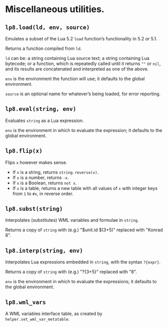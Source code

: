 
Miscellaneous utilities.
===============================================================================

`lp8.load(ld, env, source)`
-------------------------------------------------------------------------------
Emulates a subset of the Lua 5.2 `load` function’s functionality in 5.2 or 5.1.

Returns a function compiled from `ld`.

`ld` can be:
  a string containing Lua source text;
  a string containing Lua bytecode; or
  a function, which is repeatedly called until it returns `""` or `nil`, and
	its results are concatenated and interpreted as one of the above.

`env` is the environment the function will use; it defaults to the global
environment.

`source` is an optional name for whatever’s being loaded, for error reporting.


`lp8.eval(string, env)`
-------------------------------------------------------------------------------
Evaluates `string` as a Lua expression.

`env` is the environment in which to evaluate the expression; it defaults to
the global environment.


`lp8.flip(x)`
-------------------------------------------------------------------------------
Flips `x` however makes sense.

* If `x` is a string, returns `string.reverse(x)`.
* If `x` is a number, returns `-x`.
* If `x` is a Boolean, returns `not x`.
* If `x` is a table, returns a new table with all values of `x` with integer
  keys from `1` to `#x`, in reverse order.


`lp8.subst(string)`
-------------------------------------------------------------------------------
Interpolates (substitutes) WML variables and formulae in `string`.

Returns a copy of `string` with (e.g.) "$unit.id $(3+5)" replaced with
"Konrad 8".


`lp8.interp(string, env)`
-------------------------------------------------------------------------------
Interpolates Lua expressions embedded in `string`, with the syntax `?{expr}`.

Returns a copy of `string` with (e.g.) "?{3+5}" replaced with "8".

`env` is the environment in which to evaluate the expressions; it defaults to
the global environment.


`lp8.wml_vars`
-------------------------------------------------------------------------------
A WML variables interface table, as created by `helper.set_wml_var_metatable`.

